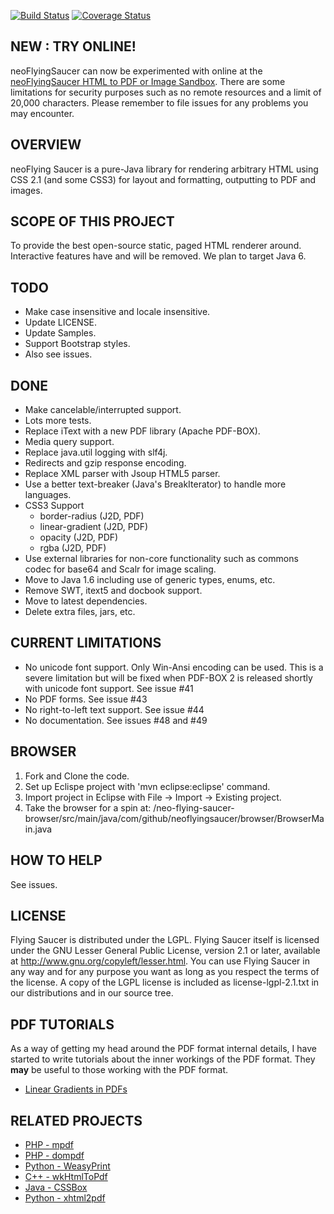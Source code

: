 [![Build Status](https://travis-ci.org/danfickle/neoflyingsaucer.svg)](https://travis-ci.org/danfickle/neoflyingsaucer)
[![Coverage Status](https://coveralls.io/repos/danfickle/neoflyingsaucer/badge.svg?branch=using-pdfbox&service=github)](https://coveralls.io/github/danfickle/neoflyingsaucer?branch=using-pdfbox)

NEW : TRY ONLINE!
-----------------
neoFlyingSaucer can now be experimented with online at the [neoFlyingSaucer HTML to PDF or Image Sandbox](http://sandbox.openhtmltopdf.com/). There are some limitations for security purposes such as no remote resources and a limit of 20,000 characters. Please remember to file issues for any problems you may encounter.

OVERVIEW
--------
neoFlying Saucer is a pure-Java library for rendering arbitrary HTML 
using CSS 2.1 (and some CSS3) for layout and formatting, outputting to PDF and images.

SCOPE OF THIS PROJECT
---------------------
To provide the best open-source static, paged HTML renderer around. Interactive features have and will be removed. We plan to target Java 6.

TODO
----
+ Make case insensitive and locale insensitive.
+ Update LICENSE.
+ Update Samples.
+ Support Bootstrap styles.
+ Also see issues.

DONE
----
+ Make cancelable/interrupted support.
+ Lots more tests.
+ Replace iText with a new PDF library (Apache PDF-BOX).
+ Media query support.
+ Replace java.util logging with slf4j.
+ Redirects and gzip response encoding.
+ Replace XML parser with Jsoup HTML5 parser.
+ Use a better text-breaker (Java's BreakIterator) to handle more languages.
+ CSS3 Support
  + border-radius (J2D, PDF)
  + linear-gradient (J2D, PDF)
  + opacity (J2D, PDF)
  + rgba (J2D, PDF)
+ Use external libraries for non-core functionality such as commons codec for base64 and Scalr for image scaling.
+ Move to Java 1.6 including use of generic types, enums, etc.
+ Remove SWT, itext5 and docbook support.
+ Move to latest dependencies.
+ Delete extra files, jars, etc.

CURRENT LIMITATIONS
-------------------
+ No unicode font support. Only Win-Ansi encoding can be used. This is a severe limitation but will be fixed when PDF-BOX 2 is released shortly with unicode font support. See issue #41
+ No PDF forms. See issue #43
+ No right-to-left text support. See issue #44
+ No documentation. See issues #48 and #49

BROWSER
-------
1. Fork and Clone the code.
2. Set up Eclispe project with 'mvn eclipse:eclipse' command.
3. Import project in Eclipse with File -> Import -> Existing project.
3. Take the browser for a spin at:
/neo-flying-saucer-browser/src/main/java/com/github/neoflyingsaucer/browser/BrowserMain.java

HOW TO HELP
-----------
See issues.

LICENSE
-------
Flying Saucer is distributed under the LGPL.  Flying Saucer itself is licensed 
under the GNU Lesser General Public License, version 2.1 or later, available at
http://www.gnu.org/copyleft/lesser.html. You can use Flying Saucer in any
way and for any purpose you want as long as you respect the terms of the 
license. A copy of the LGPL license is included as license-lgpl-2.1.txt
in our distributions and in our source tree.

PDF TUTORIALS
-------------
As a way of getting my head around the PDF format internal details, I have started to write tutorials about the inner workings
of the PDF format. They **may** be useful to those working with the PDF format.
+ [Linear Gradients in PDFs](pdf-internals-tutorials/linear-gradients.md)


RELATED PROJECTS
----------------
+ [PHP - mpdf](http://mpdf.bpm1.com/)
+ [PHP - dompdf](https://github.com/dompdf/dompdf)
+ [Python - WeasyPrint](https://github.com/Kozea/WeasyPrint)
+ [C++ - wkHtmlToPdf](https://github.com/wkhtmltopdf/wkhtmltopdf)
+ [Java - CSSBox](http://cssbox.sourceforge.net/)
+ [Python - xhtml2pdf](https://github.com/chrisglass/xhtml2pdf)

